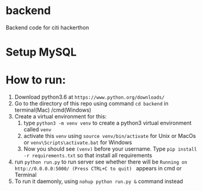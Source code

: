 # backend
Backend code for citi hackerthon 

# Setup MySQL

# How to run:
1. Download python3.6 at `https://www.python.org/downloads/`
2. Go to the directory of this repo using command `cd backend` in terminal(Mac) /cmd(Windows)
3. Create a virtual environment for this:
    1) type `python3 -m venv venv` to create a python3 virtual environment called `venv`
    2) activate this `venv` using `source venv/bin/activate` for Unix or MacOs or
                                  `venv\Scripts\activate.bat` for Windows
    3) Now you should see `(venv)` before your username. Type `pip install -r requirements.txt` so that install all requirements
4. run `python run.py` to run server see whether there will be `Running on http://0.0.0.0:5000/ (Press CTRL+C to quit)
` appears in cmd or Terminal
5. To run it daemonly, using `nohup python run.py &` command instead
